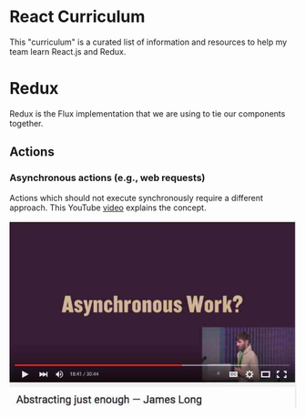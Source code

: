 React Curriculum
=======

This "curriculum" is a curated list of information and resources to help my team learn React.js and Redux.  



# Redux
Redux is the Flux implementation that we are using to tie our components together.


## Actions


### Asynchronous actions (e.g., web requests)
Actions which should not execute synchronously require a different approach.  This YouTube [video](https://youtu.be/764wvf8KuTw?t=1121) explains the concept.

![](2015-12-18_16-07-28.jpg)

